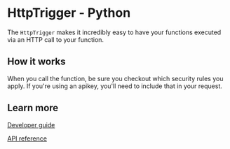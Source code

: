 # HttpTrigger - Python

The `HttpTrigger` makes it incredibly easy to have your functions executed via an HTTP call to your function.

## How it works

When you call the function, be sure you checkout which security rules you apply. If you're using an apikey, you'll need to include that in your request.

## Learn more

[Developer guide](https://pythondeveloperguide.azurewebsites.net/#http-and-webhook-bindings)

[API reference](https://pythondeveloperguide.azurewebsites.net/api.html#http-bindings)